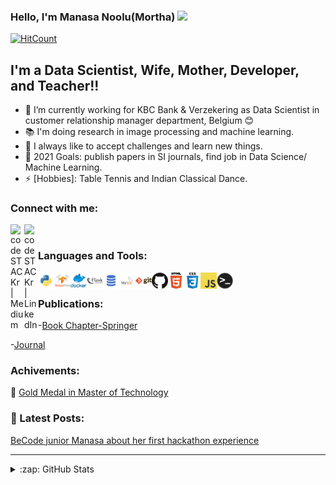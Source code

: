 ### Hello, I'm Manasa Noolu(Mortha) <img src="https://raw.githubusercontent.com/MartinHeinz/MartinHeinz/master/wave.gif" width="30px">


[![HitCount](http://hits.dwyl.com/manasanoolu7/manasanoolu7.svg)](http://hits.dwyl.com/manasanoolu7/manasanoolu7)

## I'm a Data Scientist, Wife, Mother, Developer, and Teacher!!

- 🌱 I’m currently working for KBC Bank & Verzekering as Data Scientist in customer relationship manager department, Belgium :blush:
- :books: I'm doing research in image processing and machine learning.
- :gem: I always like to accept challenges and learn new things.
- 🥅 2021 Goals: publish papers in SI journals, find job in Data Science/ Machine Learning.
- ⚡ [Hobbies]: Table Tennis and Indian Classical Dance.


### Connect with me:

[<img align="left" alt="codeSTACKr | Medium" width="22px" src="https://raw.githubusercontent.com/omidnikrah/github-readme-medium/master/medium.png" />][medium]
[<img align="left" alt="codeSTACKr | LinkedIn" width="22px" src="https://i.stack.imgur.com/gVE0j.png" />][linkedin]

<br />

### Languages and Tools:
<img align="left" alt="Python" width="26px" src="https://raw.githubusercontent.com/github/explore/80688e429a7d4ef2fca1e82350fe8e3517d3494d/topics/python/python.png" />
<img align="left" alt="Tensorflow" width="26px" src="https://raw.githubusercontent.com/github/explore/80688e429a7d4ef2fca1e82350fe8e3517d3494d/topics/tensorflow/tensorflow.png" />
<img align="left" alt="Docker" width="26px" src="https://raw.githubusercontent.com/github/explore/80688e429a7d4ef2fca1e82350fe8e3517d3494d/topics/docker/docker.png" />
<img align="left" alt="Flask API" width="26px" src="https://raw.githubusercontent.com/github/explore/80688e429a7d4ef2fca1e82350fe8e3517d3494d/topics/flask/flask.png" />
<img align="left" alt="SQL" width="26px" src="https://raw.githubusercontent.com/github/explore/80688e429a7d4ef2fca1e82350fe8e3517d3494d/topics/sql/sql.png" />
<img align="left" alt="MySQL" width="26px" src="https://raw.githubusercontent.com/github/explore/80688e429a7d4ef2fca1e82350fe8e3517d3494d/topics/mysql/mysql.png" />
<img align="left" alt="Git" width="26px" src="https://raw.githubusercontent.com/github/explore/80688e429a7d4ef2fca1e82350fe8e3517d3494d/topics/git/git.png" />
<img align="left" alt="GitHub" width="26px" src="https://raw.githubusercontent.com/github/explore/78df643247d429f6cc873026c0622819ad797942/topics/github/github.png" />
<img align="left" alt="HTML5" width="26px" src="https://raw.githubusercontent.com/github/explore/80688e429a7d4ef2fca1e82350fe8e3517d3494d/topics/html/html.png" />
<img align="left" alt="CSS3" width="26px" src="https://raw.githubusercontent.com/github/explore/80688e429a7d4ef2fca1e82350fe8e3517d3494d/topics/css/css.png" />
<img align="left" alt="JavaScript" width="26px" src="https://raw.githubusercontent.com/github/explore/80688e429a7d4ef2fca1e82350fe8e3517d3494d/topics/javascript/javascript.png" />
<img align="left" alt="Terminal" width="26px" src="https://raw.githubusercontent.com/github/explore/80688e429a7d4ef2fca1e82350fe8e3517d3494d/topics/terminal/terminal.png" />
<br/>


### Publications:

-[Book Chapter-Springer](https://link.springer.com/chapter/10.1007/978-3-030-24318-0_82)

-[Journal](https://www.ijrte.org/wp-content/uploads/papers/v7i6s4/F10230476S419.pdf)
  <br/>

### Achivements:
:1st_place_medal: [Gold Medal in Master of Technology](http://morthamanasa.blogspot.com/2012/10/my-profile.html)
<br/>

### 📕 Latest Posts:

<!-- Article -->
[BeCode junior Manasa about her first hackathon experience](https://becode.org/news/11595/becode-junior-manasa-about-her-first-hackathon-experience-during-this-hackathon-ive-learned-more-than-just-building-an-application/)

<!-- Article:END -->

---

<details>
  <summary>:zap: GitHub Stats</summary>
  
  <a href="https://github.com/manasanoolu7">
  <img align="center" src="https://github-readme-stats.vercel.app/api?username=manasanoolu7&show_icons=true&layout=compact&theme=radical" />
</a>

[![Top Langs](https://github-readme-stats.vercel.app/api/top-langs/?username=manasanoolu7&layout=compact&theme=radical&hide=shell,ruby)](https://github.com/manasanoolu7/github-readme-stats)
 
</details>

[linkedin]: https://www.linkedin.com/in/manasanoolu/
[Medium]: https://manasanoolumortha.medium.com/

